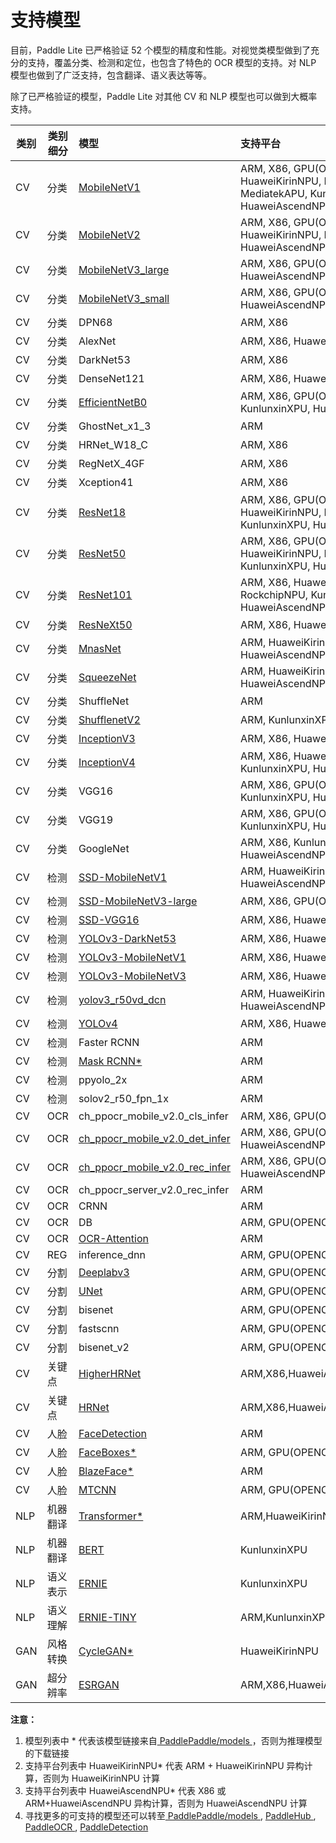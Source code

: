 # 支持模型

目前，Paddle Lite 已严格验证 52 个模型的精度和性能。对视觉类模型做到了充分的支持，覆盖分类、检测和定位，也包含了特色的 OCR 模型的支持。对 NLP 模型也做到了广泛支持，包含翻译、语义表达等等。

除了已严格验证的模型，Paddle Lite 对其他 CV 和 NLP 模型也可以做到大概率支持。

| 类别 | 类别细分 | 模型 | 支持平台 |
|-|-|:-|:-|
| CV | 分类 | [MobileNetV1](https://paddlelite-demo.bj.bcebos.com/models/mobilenet_v1_fp32_224_fluid.tar.gz) | ARM, X86, GPU(OPENCL,METAL), HuaweiKirinNPU, RockchipNPU, MediatekAPU, KunlunxinXPU, HuaweiAscendNPU |
| CV | 分类 | [MobileNetV2](https://paddlelite-demo.bj.bcebos.com/models/mobilenet_v2_fp32_224_fluid.tar.gz) | ARM, X86, GPU(OPENCL,METAL), HuaweiKirinNPU, KunlunxinXPU, HuaweiAscendNPU |
| CV | 分类 | [MobileNetV3_large](https://paddle-inference-dist.bj.bcebos.com/AI-Rank/mobile/MobileNetV3_large_x1_0.tar.gz) | ARM, X86, GPU(OPENCL,METAL), HuaweiAscendNPU |
| CV | 分类 | [MobileNetV3_small](https://paddle-inference-dist.bj.bcebos.com/AI-Rank/mobile/MobileNetV3_small_x1_0.tar.gz) | ARM, X86, GPU(OPENCL,METAL), HuaweiAscendNPU |
| CV | 分类 | DPN68 | ARM, X86 |
| CV | 分类 | AlexNet | ARM, X86, HuaweiAscendNPU |
| CV | 分类 | DarkNet53 | ARM, X86 |
| CV | 分类 | DenseNet121 | ARM, X86, HuaweiAscendNPU |
| CV | 分类 | [EfficientNetB0](https://paddlelite-demo.bj.bcebos.com/models/EfficientNetB0.tar.gz) | ARM, X86, GPU(OPENCL), KunlunxinXPU, HuaweiAscendNPU |
| CV | 分类 | GhostNet_x1_3 | ARM |
| CV | 分类 | HRNet_W18_C | ARM, X86 |
| CV | 分类 | RegNetX_4GF | ARM, X86 |
| CV | 分类 | Xception41 | ARM, X86 |
| CV | 分类 | [ResNet18](https://paddlelite-demo.bj.bcebos.com/models/resnet18_fp32_224_fluid.tar.gz) | ARM, X86, GPU(OPENCL,METAL), HuaweiKirinNPU, RockchipNPU, KunlunxinXPU, HuaweiAscendNPU |
| CV | 分类 | [ResNet50](https://paddlelite-demo.bj.bcebos.com/models/resnet50_fp32_224_fluid.tar.gz) | ARM, X86, GPU(OPENCL,METAL), HuaweiKirinNPU, RockchipNPU, KunlunxinXPU, HuaweiAscendNPU |
| CV | 分类 | [ResNet101](https://paddlelite-demo.bj.bcebos.com/NNAdapter/models/PaddleClas/ResNet101.tgz) | ARM, X86, HuaweiKirinNPU, RockchipNPU, KunlunxinXPU, HuaweiAscendNPU |
| CV | 分类 | [ResNeXt50](https://paddlelite-demo.bj.bcebos.com/NNAdapter/models/PaddleClas/ResNeXt50_32x4d.tgz) | ARM, X86, HuaweiAscendNPU |
| CV | 分类 | [MnasNet](https://paddlelite-demo.bj.bcebos.com/models/mnasnet_fp32_224_fluid.tar.gz)| ARM, HuaweiKirinNPU, HuaweiAscendNPU |
| CV | 分类 | [SqueezeNet](https://paddlelite-demo.bj.bcebos.com/models/squeezenet_fp32_224_fluid.tar.gz) | ARM, HuaweiKirinNPU, KunlunxinXPU, HuaweiAscendNPU |
| CV | 分类 | ShuffleNet | ARM |
| CV | 分类 | [ShufflenetV2](https://paddlelite-demo.bj.bcebos.com/models/shufflenetv2.tar.gz) | ARM, KunlunxinXPU, HuaweiAscendNPU |
| CV | 分类 | [InceptionV3](https://paddlelite-demo.bj.bcebos.com/NNAdapter/models/PaddleClas/InceptionV3.tgz) | ARM, X86, HuaweiAscendNPU |
| CV | 分类 | [InceptionV4](https://paddlelite-demo.bj.bcebos.com/models/inceptionv4.tar.gz) | ARM, X86, HuaweiKirinNPU, KunlunxinXPU, HuaweiAscendNPU |
| CV | 分类 | VGG16 | ARM, X86, GPU(OPENCL), KunlunxinXPU, HuaweiAscendNPU |
| CV | 分类 | VGG19 | ARM, X86, GPU(OPENCL,METAL), KunlunxinXPU, HuaweiAscendNPU|
| CV | 分类 | GoogleNet | ARM, X86, KunlunxinXPU, HuaweiAscendNPU |
| CV | 检测 | [SSD-MobileNetV1](https://paddlelite-demo.bj.bcebos.com/models/ssd_mobilenet_v1_pascalvoc_fp32_300_fluid.tar.gz) | ARM, HuaweiKirinNPU*, HuaweiAscendNPU* |
| CV | 检测 | [SSD-MobileNetV3-large](https://paddle-inference-dist.bj.bcebos.com/AI-Rank/mobile/ssdlite_mobilenet_v3_large.tar.gz) | ARM, X86, GPU(OPENCL,METAL) |
| CV | 检测 | [SSD-VGG16](https://paddlelite-demo.bj.bcebos.com/NNAdapter/models/PaddleDetection/ssd_vgg16_300_240e_voc.tgz) | ARM, X86, HuaweiAscendNPU* |
| CV | 检测 | [YOLOv3-DarkNet53](https://paddlelite-demo.bj.bcebos.com/NNAdapter/models/PaddleDetection/yolov3_darknet53_270e_coco.tgz) | ARM, X86, HuaweiAscendNPU* |
| CV | 检测 | [YOLOv3-MobileNetV1](https://paddlelite-demo.bj.bcebos.com/NNAdapter/models/PaddleDetection/yolov3_mobilenet_v1_270e_coco.tgz) | ARM, X86, HuaweiAscendNPU* |
| CV | 检测 | [YOLOv3-MobileNetV3](https://paddlelite-demo.bj.bcebos.com/models/yolov3_mobilenet_v3_prune86_FPGM_320_fp32_fluid.tar.gz) | ARM, X86, HuaweiAscendNPU* |
| CV | 检测 | [yolov3_r50vd_dcn](https://paddlelite-demo.bj.bcebos.com/NNAdapter/models/PaddleDetection/yolov3_r50vd_dcn_270e_coco.tgz) | ARM, HuaweiKirinNPU*, HuaweiAscendNPU*  |
| CV | 检测 | [YOLOv4](https://paddlelite-demo.bj.bcebos.com/NNAdapter/models/PaddleDetection/yolov4_cspdarknet.tgz) | ARM, X86, HuaweiAscendNPU* |
| CV | 检测 | Faster RCNN | ARM |
| CV | 检测 | [Mask RCNN*](https://github.com/PaddlePaddle/PaddleDetection/blob/release/0.4/docs/MODEL_ZOO_cn.md) | ARM |
| CV | 检测 | ppyolo_2x | ARM |
| CV | 检测 | solov2_r50_fpn_1x | ARM |
| CV | OCR | ch_ppocr_mobile_v2.0_cls_infer | ARM, X86, GPU(OPENCL) |
| CV | OCR | [ch_ppocr_mobile_v2.0_det_infer](https://paddlelite-demo.bj.bcebos.com/NNAdapter/models/PaddleOCR/ch_ppocr_mobile_v2.0_det_infer.tgz) | ARM, X86, GPU(OPENCL), HuaweiAscendNPU |
| CV | OCR | [ch_ppocr_mobile_v2.0_rec_infer](https://paddlelite-demo.bj.bcebos.com/NNAdapter/models/PaddleOCR/ch_ppocr_mobile_v2.0_rec_infer.tgz) | ARM, X86, GPU(OPENCL), HuaweiAscendNPU* |
| CV | OCR | ch_ppocr_server_v2.0_rec_infer | ARM |
| CV | OCR | CRNN | ARM |
| CV | OCR | DB | ARM, GPU(OPENCL) |
| CV | OCR | [OCR-Attention](https://paddle-inference-dist.bj.bcebos.com/ocr_attention.tar.gz) | ARM |
| CV | REG | inference_dnn | ARM, GPU(OPENCL) |
| CV | 分割 | [Deeplabv3](https://paddlelite-demo.bj.bcebos.com/models/deeplab_mobilenet_fp32_fluid.tar.gz) | ARM, GPU(OPENCL) |
| CV | 分割 | [UNet](https://paddlelite-demo.bj.bcebos.com/models/Unet.zip) | ARM, GPU(OPENCL) |
| CV | 分割 | bisenet | ARM, GPU(OPENCL) |
| CV | 分割 | fastscnn | ARM, GPU(OPENCL) |
| CV | 分割 | bisenet_v2 | ARM, GPU(OPENCL) |
| CV | 关键点 | [HigherHRNet](https://paddlelite-demo.bj.bcebos.com/NNAdapter/models/PaddleDetection/higherhrnet_hrnet_w32_640.tgz) | ARM,X86,HuaweiAscendNPU |
| CV | 关键点 | [HRNet](https://paddlelite-demo.bj.bcebos.com/NNAdapter/models/PaddleDetection/hrnet_w32_384x288.tgz) | ARM,X86,HuaweiAscendNPU |
| CV | 人脸 | [FaceDetection](https://paddlelite-demo.bj.bcebos.com/models/facedetection_fp32_240_430_fluid.tar.gz) | ARM |
| CV | 人脸 | [FaceBoxes*](https://github.com/PaddlePaddle/PaddleDetection/blob/release/0.4/docs/featured_model/FACE_DETECTION.md#FaceBoxes) | ARM, GPU(OPENCL) |
| CV | 人脸 | [BlazeFace*](https://github.com/PaddlePaddle/PaddleDetection/blob/release/0.4/docs/featured_model/FACE_DETECTION.md#BlazeFace) | ARM |
| CV | 人脸 | [MTCNN](https://paddlelite-demo.bj.bcebos.com/models/mtcnn.zip)  | ARM, GPU(OPENCL) |
| NLP | 机器翻译 | [Transformer*](https://github.com/PaddlePaddle/models/tree/release/1.8/PaddleNLP/machine_translation/transformer) | ARM,HuaweiKirinNPU* |
| NLP | 机器翻译 | [BERT](https://paddle-inference-dist.bj.bcebos.com/PaddleLite/models_and_data_for_unittests/bert.tar.gz) | KunlunxinXPU |
| NLP | 语义表示 | [ERNIE](https://paddle-inference-dist.bj.bcebos.com/PaddleLite/models_and_data_for_unittests/ernie.tar.gz) | KunlunxinXPU |
| NLP | 语义理解 | [ERNIE-TINY](https://paddlelite-demo.bj.bcebos.com/NNAdapter/models/PaddleNLP/ernie_tiny.tgz) | ARM,KunlunxinXPU,HuaweiAscendNPU* |
| GAN | 风格转换 | [CycleGAN*](https://github.com/PaddlePaddle/models/tree/release/1.7/PaddleCV/gan/cycle_gan) | HuaweiKirinNPU |
| GAN | 超分辨率 | [ESRGAN](https://paddlelite-demo.bj.bcebos.com/NNAdapter/models/PaddleGAN/esrgan_psnr_x4_div2k.tgz) |ARM,X86,HuaweiAscendNPU|

**注意：**

1. 模型列表中 * 代表该模型链接来自[ PaddlePaddle/models ](https://github.com/PaddlePaddle/models)，否则为推理模型的下载链接
2. 支持平台列表中 HuaweiKirinNPU* 代表 ARM + HuaweiKirinNPU 异构计算，否则为 HuaweiKirinNPU 计算
3. 支持平台列表中 HuaweiAscendNPU* 代表 X86 或 ARM+HuaweiAscendNPU 异构计算，否则为 HuaweiAscendNPU 计算
4. 寻找更多的可支持的模型还可以转至[ PaddlePaddle/models ](https://github.com/PaddlePaddle/models), [ PaddleHub ](https://github.com/PaddlePaddle/PaddleHub), [ PaddleOCR ](https://github.com/PaddlePaddle/PaddleOCR), [ PaddleDetection ](https://github.com/PaddlePaddle/PaddleDetection)
